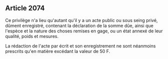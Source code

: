 Article 2074
----
Ce privilège n'a lieu qu'autant qu'il y a un acte public ou sous seing privé,
dûment enregistré, contenant la déclaration de la somme dûe, ainsi que l'espèce
et la nature des choses remises en gage, ou un état annexé de leur qualité,
poids et mesures.

La rédaction de l'acte par écrit et son enregistrement ne sont néanmoins
prescrits qu'en matière excédant la valeur de 50 F.
